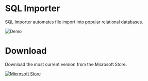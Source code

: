 # SQL Importer
SQL Importer automates file import into popular relational databases.

![Demo](https://www.cullinet.com/images/sql_importer_demo.gif)

# Download
Download the most current version from the Microsoft Store.

[![Microsoft Store](https://get.microsoft.com/images/en-us%20dark.svg)](https://apps.microsoft.com/store/detail/XP9M2FBRLMTWKV)


